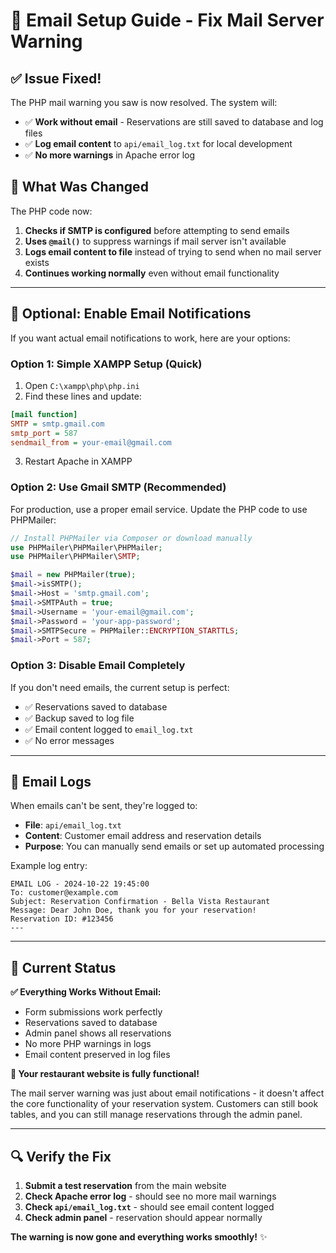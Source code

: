 # 📧 Email Setup Guide - Fix Mail Server Warning

## ✅ Issue Fixed!

The PHP mail warning you saw is now resolved. The system will:
- ✅ **Work without email** - Reservations are still saved to database and log files
- ✅ **Log email content** to `api/email_log.txt` for local development
- ✅ **No more warnings** in Apache error log

## 🔧 What Was Changed

The PHP code now:
1. **Checks if SMTP is configured** before attempting to send emails
2. **Uses `@mail()`** to suppress warnings if mail server isn't available
3. **Logs email content to file** instead of trying to send when no mail server exists
4. **Continues working normally** even without email functionality

---

## 📧 Optional: Enable Email Notifications

If you want actual email notifications to work, here are your options:

### Option 1: Simple XAMPP Setup (Quick)
1. Open `C:\xampp\php\php.ini`
2. Find these lines and update:
```ini
[mail function]
SMTP = smtp.gmail.com
smtp_port = 587
sendmail_from = your-email@gmail.com
```
3. Restart Apache in XAMPP

### Option 2: Use Gmail SMTP (Recommended)
For production, use a proper email service. Update the PHP code to use PHPMailer:

```php
// Install PHPMailer via Composer or download manually
use PHPMailer\PHPMailer\PHPMailer;
use PHPMailer\PHPMailer\SMTP;

$mail = new PHPMailer(true);
$mail->isSMTP();
$mail->Host = 'smtp.gmail.com';
$mail->SMTPAuth = true;
$mail->Username = 'your-email@gmail.com';
$mail->Password = 'your-app-password';
$mail->SMTPSecure = PHPMailer::ENCRYPTION_STARTTLS;
$mail->Port = 587;
```

### Option 3: Disable Email Completely
If you don't need emails, the current setup is perfect:
- ✅ Reservations saved to database
- ✅ Backup saved to log file
- ✅ Email content logged to `email_log.txt`
- ✅ No error messages

---

## 📁 Email Logs

When emails can't be sent, they're logged to:
- **File**: `api/email_log.txt`
- **Content**: Customer email address and reservation details
- **Purpose**: You can manually send emails or set up automated processing

Example log entry:
```
EMAIL LOG - 2024-10-22 19:45:00
To: customer@example.com
Subject: Reservation Confirmation - Bella Vista Restaurant
Message: Dear John Doe, thank you for your reservation!
Reservation ID: #123456
---
```

---

## 🎯 Current Status

**✅ Everything Works Without Email:**
- Form submissions work perfectly
- Reservations saved to database
- Admin panel shows all reservations
- No more PHP warnings in logs
- Email content preserved in log files

**🚀 Your restaurant website is fully functional!**

The mail server warning was just about email notifications - it doesn't affect the core functionality of your reservation system. Customers can still book tables, and you can still manage reservations through the admin panel.

---

## 🔍 Verify the Fix

1. **Submit a test reservation** from the main website
2. **Check Apache error log** - should see no more mail warnings
3. **Check `api/email_log.txt`** - should see email content logged
4. **Check admin panel** - reservation should appear normally

**The warning is now gone and everything works smoothly!** ✨
